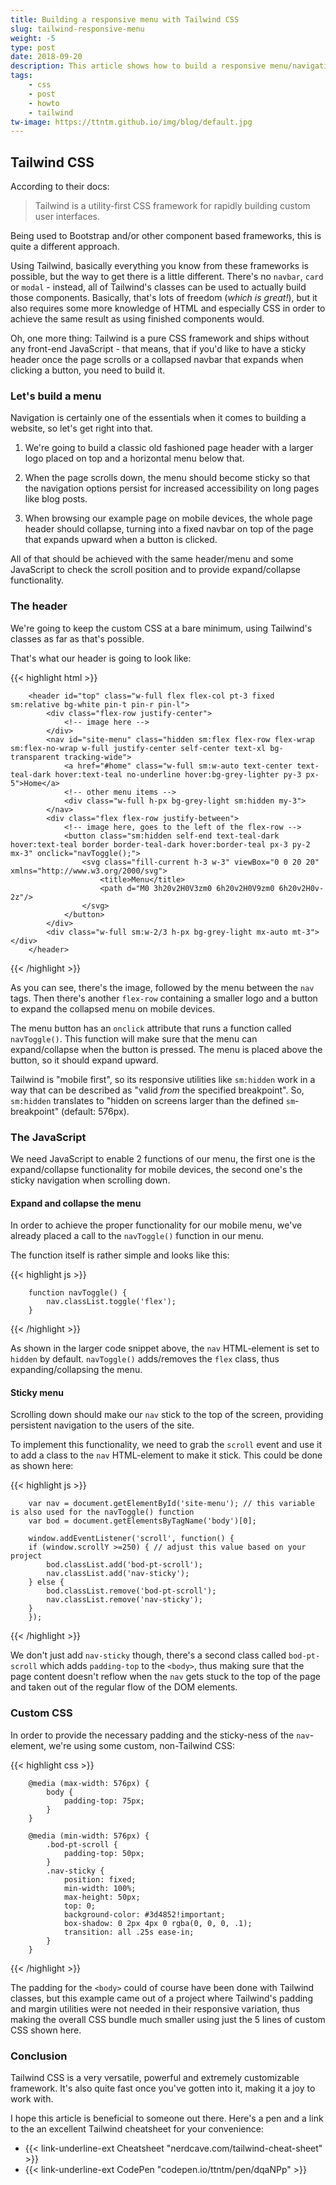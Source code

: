 ```yaml
---
title: Building a responsive menu with Tailwind CSS
slug: tailwind-responsive-menu
weight: -5
type: post
date: 2018-09-20
description: This article shows how to build a responsive menu/navigation with Tailwind CSS and also includes a CodePen example.
tags:
    - css
    - post
    - howto
    - tailwind
tw-image: https://ttntm.github.io/img/blog/default.jpg
---
```


## Tailwind CSS

According to their docs:

> Tailwind is a utility-first CSS framework for rapidly building custom user interfaces.

Being used to Bootstrap and/or other component based frameworks, this is quite a different approach.

Using Tailwind, basically everything you know from these frameworks is possible, but the way to get there is a little different. There's no `navbar`, `card` or `modal` - instead, all of Tailwind's classes can be used to actually build those components. Basically, that's lots of freedom (*which is great!*), but it also requires some more knowledge of HTML and especially CSS in order to achieve the same result as using finished components would.

Oh, one more thing: Tailwind is a pure CSS framework and ships without any front-end JavaScript - that means, that if you'd like to have a sticky header once the page scrolls or a collapsed navbar that expands when clicking a button, you need to build it.

### Let's build a menu

Navigation is certainly one of the essentials when it comes to building a website, so let's get right into that.

1. We're going to build a classic old fashioned page header with a larger logo placed on top and a horizontal menu below that.

2. When the page scrolls down, the menu should become sticky so that the navigation options persist for increased accessibility on long pages like blog posts.

3. When browsing our example page on mobile devices, the whole page header should collapse, turning into a fixed navbar on top of the page that expands upward when a button is clicked.

All of that should be achieved with the same header/menu and some JavaScript to check the scroll position and to provide expand/collapse functionality.

### The header

We're going to keep the custom CSS at a bare minimum, using Tailwind's classes as far as that's possible.

That's what our header is going to look like:

{{< highlight html >}}

        <header id="top" class="w-full flex flex-col pt-3 fixed sm:relative bg-white pin-t pin-r pin-l">
            <div class="flex-row justify-center">
                <!-- image here -->
            </div>
            <nav id="site-menu" class="hidden sm:flex flex-row flex-wrap sm:flex-no-wrap w-full justify-center self-center text-xl bg-transparent tracking-wide">
                <a href="#home" class="w-full sm:w-auto text-center text-teal-dark hover:text-teal no-underline hover:bg-grey-lighter py-3 px-5">Home</a>
                <!-- other menu items -->
                <div class="w-full h-px bg-grey-light sm:hidden my-3">
            </nav>
            <div class="flex flex-row justify-between">
                <!-- image here, goes to the left of the flex-row -->
                <button class="sm:hidden self-end text-teal-dark hover:text-teal border border-teal-dark hover:border-teal px-3 py-2 mx-3" onclick="navToggle();">
                    <svg class="fill-current h-3 w-3" viewBox="0 0 20 20" xmlns="http://www.w3.org/2000/svg">
                        <title>Menu</title>
                        <path d="M0 3h20v2H0V3zm0 6h20v2H0V9zm0 6h20v2H0v-2z"/>
                    </svg>
                </button>
            </div>
            <div class="w-full sm:w-2/3 h-px bg-grey-light mx-auto mt-3"></div>
        </header>

{{< /highlight >}}

As you can see, there's the image, followed by the menu between the `nav` tags. Then there's another `flex-row` containing a smaller logo and a button to expand the collapsed menu on mobile devices.

The menu button has an `onclick` attribute that runs a function called `navToggle()`. This function will make sure that the menu can expand/collapse when the button is pressed. The menu is placed above the button, so it should expand upward.

Tailwind is "mobile first", so its responsive utilities like `sm:hidden` work in a way that can be described as "valid *from* the specified breakpoint". So, `sm:hidden` translates to "hidden on screens larger than the defined `sm`-breakpoint" (default: 576px).

### The JavaScript

We need JavaScript to enable 2 functions of our menu, the first one is the expand/collapse functionality for mobile devices, the second one's the sticky navigation when scrolling down.

#### Expand and collapse the menu

In order to achieve the proper functionality for our mobile menu, we've already placed a call to the `navToggle()` function in our menu.

The function itself is rather simple and looks like this:

{{< highlight js >}}

        function navToggle() {
            nav.classList.toggle('flex');
        }

{{< /highlight >}}

As shown in the larger code snippet above, the `nav` HTML-element is set to `hidden` by default. `navToggle()` adds/removes the `flex` class, thus expanding/collapsing the menu.

#### Sticky menu

Scrolling down should make our `nav` stick to the top of the screen, providing persistent navigation to the users of the site.

To implement this functionality, we need to grab the `scroll` event and use it to add a class to the `nav` HTML-element to make it stick. This could be done as shown here:

{{< highlight js >}}

        var nav = document.getElementById('site-menu'); // this variable is also used for the navToggle() function
        var bod = document.getElementsByTagName('body')[0];

        window.addEventListener('scroll', function() {
        if (window.scrollY >=250) { // adjust this value based on your project
            bod.classList.add('bod-pt-scroll');
            nav.classList.add('nav-sticky');
        } else {
            bod.classList.remove('bod-pt-scroll');
            nav.classList.remove('nav-sticky');
        }
        });

{{< /highlight >}}

We don't just add `nav-sticky` though, there's a second class called `bod-pt-scroll` which adds `padding-top` to the `<body>`, thus making sure that the page content doesn't reflow when the `nav` gets stuck to the top of the page and taken out of the regular flow of the DOM elements.

### Custom CSS

In order to provide the necessary padding and the sticky-ness of the `nav`-element, we're using some custom, non-Tailwind CSS:

{{< highlight css >}}

        @media (max-width: 576px) {
            body {
                padding-top: 75px;
            }
        }

        @media (min-width: 576px) {
            .bod-pt-scroll {
                padding-top: 50px;
            }
            .nav-sticky {
                position: fixed;
                min-width: 100%;
                max-height: 50px;
                top: 0;
                background-color: #3d4852!important;
                box-shadow: 0 2px 4px 0 rgba(0, 0, 0, .1);
                transition: all .25s ease-in;
            }
        }

{{< /highlight >}}

The padding for the `<body>` could of course have been done with Tailwind classes, but this example came out of a project where Tailwind's padding and margin utilities were not needed in their responsive variation, thus making the overall CSS bundle much smaller using just the 5 lines of custom CSS shown here.

### Conclusion

Tailwind CSS is a very versatile, powerful and extremely customizable framework. It's also quite fast once you've gotten into it, making it a joy to work with.

I hope this article is beneficial to someone out there. Here's a pen and a link to the an excellent Tailwind cheatsheet for your convenience:

- {{< link-underline-ext Cheatsheet "nerdcave.com/tailwind-cheat-sheet" >}}
- {{< link-underline-ext CodePen "codepen.io/ttntm/pen/dqaNPp" >}}